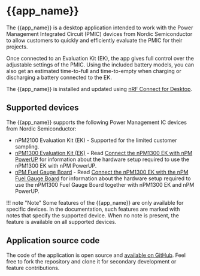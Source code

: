 # {{app_name}}

The {{app_name}} is a desktop application intended to work with the Power Management Integrated Circuit (PMIC) devices from Nordic Semiconductor to allow customers to quickly and efficiently evaluate the PMIC for their projects.

Once connected to an Evaluation Kit (EK), the app gives full control over the adjustable settings of the PMIC. Using the included battery models, you can also get an estimated time-to-full and time-to-empty when charging or discharging a battery connected to the EK.

The {{app_name}} is installed and updated using [nRF Connect for Desktop](https://docs.nordicsemi.com/bundle/nrf-connect-desktop/page/index.html).

## Supported devices

The {{app_name}} supports the following Power Management IC devices from Nordic Semiconductor:

-   nPM2100 Evaluation Kit (EK) - Supported for the limited customer sampling.
-   [nPM1300 Evaluation Kit (EK)](https://docs.nordicsemi.com/bundle/ug_npm1300_ek/page/UG/nPM1300_EK/intro.html) - Read [Connect the nPM1300 EK with nPM PowerUP](https://docs.nordicsemi.com/bundle/ug_npm1300_ek/page/UG/nPM1300_EK/use_ek_power_up.html) for information about the hardware setup required to use the nPM1300 EK with nPM PowerUP.
-   [nPM Fuel Gauge Board](https://docs.nordicsemi.com/bundle/ug_npm_fuel_gauge/page/UG/nPM_fuel_gauge/intro.html) - Read [Connect the nPM1300 EK with the nPM Fuel Gauge Board](https://docs.nordicsemi.com/bundle/nan_045/page/APP/nan_045/battery_profiling.html) for information about the hardware setup required to use the nPM1300 Fuel Gauge Board together with nPM1300 EK and nPM PowerUP.

!!! note "Note"
      Some features of the {{app_name}} are only available for specific devices.
      In the documentation, such features are marked with notes that specify the supported device.
      When no note is present, the feature is available on all supported devices.

## Application source code

The code of the application is open source and [available on GitHub](https://github.com/NordicSemiconductor/pc-nrfconnect-npm).
Feel free to fork the repository and clone it for secondary development or feature contributions.